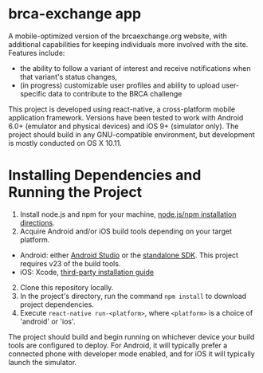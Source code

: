 # brca-exchange app

A mobile-optimized version of the brcaexchange.org website, with additional capabilities for keeping individuals more
involved with the site. Features include:

- the ability to follow a variant of interest and receive notifications when that variant's status changes,
- (in progress) customizable user profiles and ability to upload user-specific data to contribute to the BRCA challenge

This project is developed using react-native, a cross-platform mobile application framework. Versions have been tested
to work with Android 6.0+ (emulator and physical devices) and iOS 9+ (simulator only). The project should build in any
GNU-compatible environment, but development is mostly conducted on OS X 10.11.

# Installing Dependencies and Running the Project

1. Install node.js and npm for your machine, [node.js/npm installation directions](https://docs.npmjs.com/getting-started/installing-node]).
2. Acquire Android and/or iOS build tools depending on your target platform.
  - Android: either [Android Studio](https://developer.android.com/studio/index.html)
    or the [standalone SDK](https://developer.android.com/studio/index.html#command-tools). This project requires v23 of
    the build tools.
  - iOS: Xcode, [third-party installation guide](https://www.moncefbelyamani.com/how-to-install-xcode-homebrew-git-rvm-ruby-on-mac/) 
2. Clone this repository locally.
3. In the project's directory, run the command `npm install` to download project dependencies.
4. Execute `react-native run-<platform>`, where `<platform>` is a choice of 'android' or 'ios'.

The project should build and begin running on whichever device your build tools are configured to deploy. For
Android, it will typically prefer a connected phone with developer mode enabled, and for iOS it will typically launch
the simulator.
